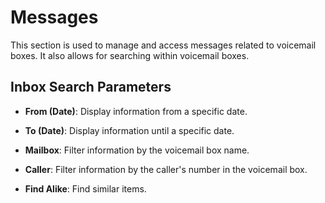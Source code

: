 # Messages

This section is used to manage and access messages related to voicemail boxes. It also allows for searching within voicemail boxes.

## Inbox Search Parameters

- **From (Date)**: Display information from a specific date.

- **To (Date)**: Display information until a specific date.

- **Mailbox**: Filter information by the voicemail box name.

- **Caller**: Filter information by the caller's number in the voicemail box.

- **Find Alike**: Find similar items.